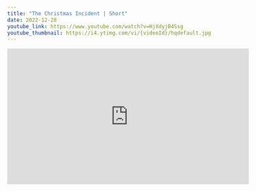 ```yaml
---
title: "The Christmas Incident | Short"
date: 2022-12-28
youtube_link: https://www.youtube.com/watch?v=HjXdyjB4Ssg
youtube_thumbnail: https://i4.ytimg.com/vi/{videoId}/hqdefault.jpg
---
```

<iframe width="560" height="315" src="https://www.youtube.com/embed/HjXdyjB4Ssg" title="The Christmas Incident | Short" frameborder="0" allow="accelerometer; autoplay; clipboard-write; encrypted-media; gyroscope; picture-in-picture; web-share" allowfullscreen></iframe>
